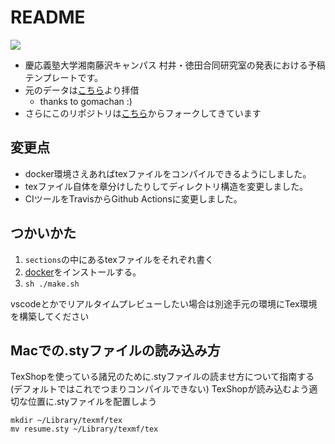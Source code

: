 # README
![](https://github.com/im-neko/yokou-template/workflows/build/badge.svg)
* 慶応義塾大学湘南藤沢キャンパス 村井・徳田合同研究室の発表における予稿テンプレートです。
* 元のデータは[こちら](https://gist.github.com/ntddk/f842cabe4298a2f988b9)より拝借
    - thanks to gomachan :)
* さらにこのリポジトリは[こちら](https://github.com/sfc-rg/yokou-template)からフォークしてきています

## 変更点
- docker環境さえあればtexファイルをコンパイルできるようにしました。
- texファイル自体を章分けしたりしてディレクトリ構造を変更しました。
- CIツールをTravisからGithub Actionsに変更しました。


## つかいかた
1. `sections`の中にあるtexファイルをそれぞれ書く
2. [docker](http://docs.docker.jp/engine/installation/)をインストールする。
3. `sh ./make.sh`

vscodeとかでリアルタイムプレビューしたい場合は別途手元の環境にTex環境を構築してください

## Macでの.styファイルの読み込み方
TexShopを使っている諸兄のために.styファイルの読ませ方について指南する(デフォルトではこれでつまりコンパイルできない)
TexShopが読み込むよう適切な位置に.styファイルを配置しよう
```
mkdir ~/Library/texmf/tex
mv resume.sty ~/Library/texmf/tex
```
